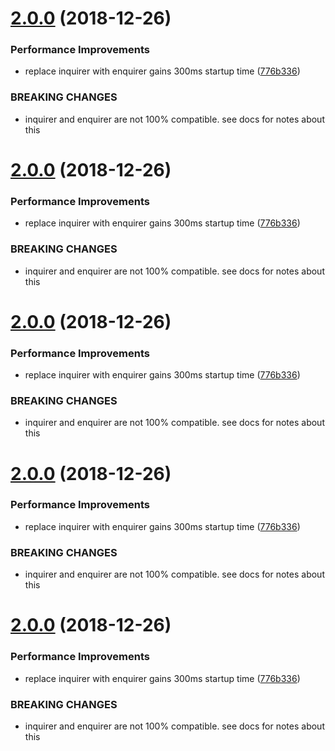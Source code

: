 # [2.0.0](https://github.com/jondot/hygen/compare/v1.6.4...v2.0.0) (2018-12-26)


### Performance Improvements

* replace inquirer with enquirer gains 300ms startup time ([776b336](https://github.com/jondot/hygen/commit/776b336))


### BREAKING CHANGES

* inquirer and enquirer are not 100% compatible. see docs for notes about this



# [2.0.0](https://github.com/jondot/hygen/compare/v1.6.4...v2.0.0) (2018-12-26)


### Performance Improvements

* replace inquirer with enquirer gains 300ms startup time ([776b336](https://github.com/jondot/hygen/commit/776b336))


### BREAKING CHANGES

* inquirer and enquirer are not 100% compatible. see docs for notes about this



# [2.0.0](https://github.com/jondot/hygen/compare/v1.6.4...v2.0.0) (2018-12-26)


### Performance Improvements

* replace inquirer with enquirer gains 300ms startup time ([776b336](https://github.com/jondot/hygen/commit/776b336))


### BREAKING CHANGES

* inquirer and enquirer are not 100% compatible. see docs for notes about this



# [2.0.0](https://github.com/jondot/hygen/compare/v1.6.4...v2.0.0) (2018-12-26)


### Performance Improvements

* replace inquirer with enquirer gains 300ms startup time ([776b336](https://github.com/jondot/hygen/commit/776b336))


### BREAKING CHANGES

* inquirer and enquirer are not 100% compatible. see docs for notes about this



# [2.0.0](https://github.com/jondot/hygen/compare/v1.6.4...v2.0.0) (2018-12-26)


### Performance Improvements

* replace inquirer with enquirer gains 300ms startup time ([776b336](https://github.com/jondot/hygen/commit/776b336))


### BREAKING CHANGES

* inquirer and enquirer are not 100% compatible. see docs for notes about this



